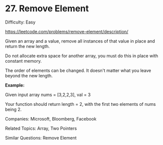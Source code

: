 # 27. Remove Element

Difficulty: Easy

https://leetcode.com/problems/remove-element/description/

Given an array and a value, remove all instances of that value in place and return the new length.

Do not allocate extra space for another array, you must do this in place with constant memory.

The order of elements can be changed. It doesn't matter what you leave beyond the new length.

**Example:**

Given input array nums = [3,2,2,3], val = 3

Your function should return length = 2, with the first two elements of nums being 2.

Companies: Microsoft, Bloomberg, Facebook

Related Topics: Array, Two Pointers

Similar Questions: Remove Element
